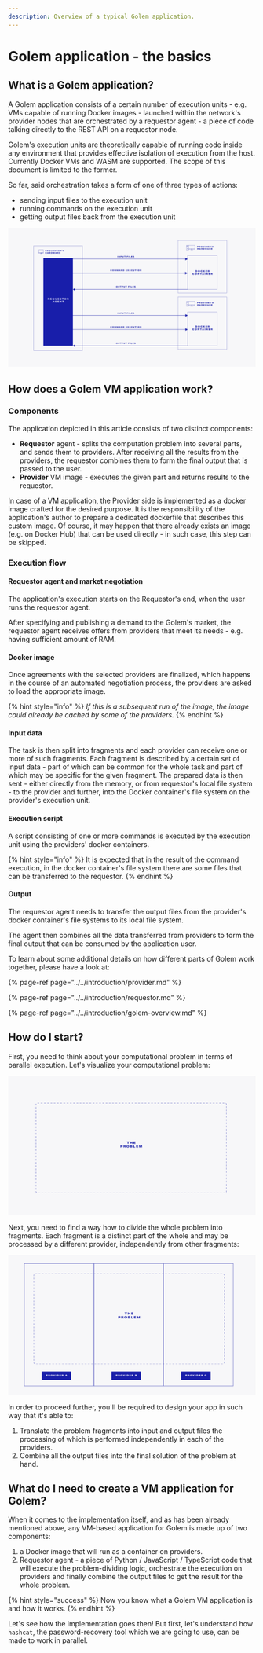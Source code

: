 ```yaml
---
description: Overview of a typical Golem application.
---
```


# Golem application - the basics

## What is a Golem application?

A Golem application consists of a certain number of execution units - e.g. VMs capable of running Docker images - launched within the network's provider nodes that are orchestrated by a requestor agent - a piece of code talking directly to the REST API on a requestor node.

Golem's execution units are theoretically capable of running code inside any environment that provides effective isolation of execution from the host. Currently Docker VMs and WASM are supported. The scope of this document is limited to the former.

So far, said orchestration takes a form of one of three types of actions:

* sending input files to the execution unit
* running commands on the execution unit
* getting output files back from the execution unit

![](../../.gitbook/assets/tutorial-05.jpg)

## How does a Golem VM application work?

### Components

The application depicted in this article consists of two distinct components:

* **Requestor** agent - splits the computation problem into several parts, and sends them to providers. After receiving all the results from the providers, the requestor combines them to form the final output that is passed to the user.
* **Provider** VM image - executes the given part and returns results to the requestor.

In case of a VM application, the Provider side is implemented as a docker image crafted for the desired purpose. It is the responsibility of the application's author to prepare a dedicated dockerfile that describes this custom image. Of course, it may happen that there already exists an image \(e.g. on Docker Hub\) that can be used directly - in such case, this step can be skipped.

### Execution flow

#### Requestor agent and market negotiation

The application's execution starts on the Requestor's end, when the user runs the requestor agent.

After specifying and publishing a demand to the Golem's market, the requestor agent receives offers from providers that meet its needs - e.g. having sufficient amount of RAM.

#### Docker image

Once agreements with the selected providers are finalized, which happens in the course of an automated negotiation process, the providers are asked to load the appropriate image.

{% hint style="info" %}
_If this is a subsequent run of the image, the image could already be cached by some of the providers._
{% endhint %}

#### Input data

The task is then split into fragments and each provider can receive one or more of such fragments. Each fragment is described by a certain set of input data - part of which can be common for the whole task and part of which may be specific for the given fragment. The prepared data is then sent - either directly from the memory, or from requestor's local file system - to the provider and further, into the Docker container's file system on the provider's execution unit.

#### Execution script

A script consisting of one or more commands is executed by the execution unit using the providers' docker containers.

{% hint style="info" %}
It is expected that in the result of the command execution, in the docker container's file system there are some files that can be transferred to the requestor.
{% endhint %}

#### Output

The requestor agent needs to transfer the output files from the provider's docker container's file systems to its local file system.

The agent then combines all the data transferred from providers to form the final output that can be consumed by the application user.

To learn about some additional details on how different parts of Golem work together, please have a look at:

{% page-ref page="../../introduction/provider.md" %}

{% page-ref page="../../introduction/requestor.md" %}

{% page-ref page="../../introduction/golem-overview.md" %}

## How do I start?

First, you need to think about your computational problem in terms of parallel execution. Let's visualize your computational problem:

![](../../.gitbook/assets/tutorial-01.jpg)

Next, you need to find a way how to divide the whole problem into fragments. Each fragment is a distinct part of the whole and may be processed by a different provider, independently from other fragments:

![](../../.gitbook/assets/tutorial-02.jpg)

In order to proceed further, you'll be required to design your app in such way that it's able to:

1. Translate the problem fragments into input and output files the processing of which is performed independently in each of the providers.
2. Combine all the output files into the final solution of the problem at hand.

## What do I need to create a VM application for Golem?

When it comes to the implementation itself, and as has been already mentioned above, any VM-based application for Golem is made up of two components:

1. a Docker image that will run as a container on providers.
2. Requestor agent - a piece of Python / JavaScript / TypeScript code that will execute the problem-dividing logic, orchestrate the execution on providers and finally combine the output files to get the result for the whole problem.

{% hint style="success" %}
Now you know what a Golem VM application is and how it works.
{% endhint %}

Let's see how the implementation goes then! But first, let's understand how `hashcat`, the password-recovery tool which we are going to use, can be made to work in parallel.

